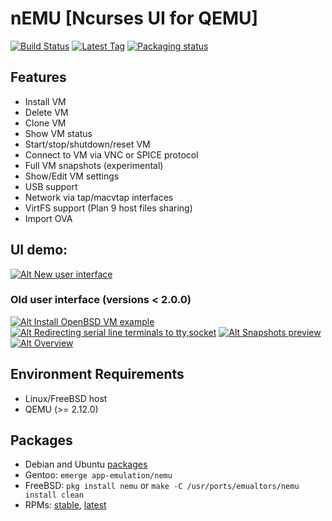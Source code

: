# nEMU [Ncurses UI for QEMU]

[![Build Status](https://travis-ci.org/nemuTUI/nemu.svg?branch=master)](https://travis-ci.org/nemuTUI/nemu)
[![Latest Tag](https://badgen.net/github/tag/nemuTUI/nemu)](https://github.com/nemuTUI/nemu/tags)
[![Packaging status](https://repology.org/badge/tiny-repos/nemu.svg)](https://repology.org/project/nemu/versions)

## Features
 * Install VM
 * Delete VM
 * Clone VM
 * Show VM status
 * Start/stop/shutdown/reset VM
 * Connect to VM via VNC or SPICE protocol
 * Full VM snapshots (experimental)
 * Show/Edit VM settings
 * USB support
 * Network via tap/macvtap interfaces
 * VirtFS support (Plan 9 host files sharing)
 * Import OVA

## UI demo:
[![Alt New user interface](https://img.youtube.com/vi/y8RT6-AF1BA/3.jpg)](https://www.youtube.com/watch?v=y8RT6-AF1BA)
### Old user interface (versions < 2.0.0)
[![Alt Install OpenBSD VM example](https://img.youtube.com/vi/GdqSk1cto50/1.jpg)](https://www.youtube.com/watch?v=GdqSk1cto50)
[![Alt Redirecting serial line terminals to tty,socket](https://img.youtube.com/vi/j5jeFa9Pl9E/1.jpg)](https://www.youtube.com/watch?v=j5jeFa9Pl9E)
[![Alt Snapshots preview](https://img.youtube.com/vi/lYkiolMg42Y/1.jpg)](https://www.youtube.com/watch?v=lYkiolMg42Y)
[![Alt Overview](https://img.youtube.com/vi/jOtCY--LEN8/1.jpg)](https://www.youtube.com/watch?v=jOtCY--LEN8)

## Environment Requirements
 * Linux/FreeBSD host
 * QEMU (>= 2.12.0)

## Packages
 * Debian and Ubuntu [packages](https://software.opensuse.org/download.html?project=home%3ASmartFinn%3AnEMU&package=nemu)
 * Gentoo: `emerge app-emulation/nemu`
 * FreeBSD: `pkg install nemu` or `make -C /usr/ports/emualtors/nemu install clean`
 * RPMs: [stable](https://copr.fedorainfracloud.org/coprs/grafin1992/nEMU/), [latest](https://copr.fedorainfracloud.org/coprs/grafin1992/nEMU-latest/)
